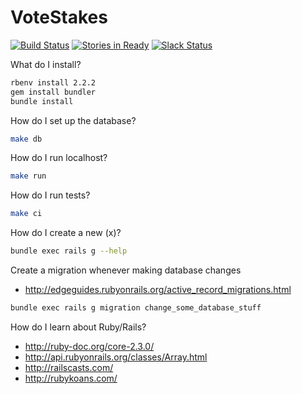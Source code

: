 # VoteStakes

[![Build Status](https://travis-ci.org/votestakes/app.svg?branch=master)](https://travis-ci.org/votestakes/app)
[![Stories in Ready](https://badge.waffle.io/votestakes/app.svg?label=ready&title=stories)](http://waffle.io/votestakes/app)
[![Slack Status](https://slackin-votestakes.herokuapp.com/badge.svg)](https://slackin-votestakes.herokuapp.com)

What do I install?

```sh
rbenv install 2.2.2
gem install bundler
bundle install
```

How do I set up the database?

```sh
make db
```

How do I run localhost?

```sh
make run
```

How do I run tests?

```sh
make ci
```

How do I create a new (x)?

```sh
bundle exec rails g --help
```

Create a migration whenever making database changes
* http://edgeguides.rubyonrails.org/active_record_migrations.html

```sh
bundle exec rails g migration change_some_database_stuff
```

How do I learn about Ruby/Rails?

* http://ruby-doc.org/core-2.3.0/
* http://api.rubyonrails.org/classes/Array.html
* http://railscasts.com/
* http://rubykoans.com/
